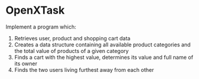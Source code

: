 # OpenXTask

Implement a program which:
1. Retrieves user, product and shopping cart data
2. Creates a data structure containing all available product categories and the total value of
products of a given category
3. Finds a cart with the highest value, determines its value and full name of its owner
4. Finds the two users living furthest away from each other
